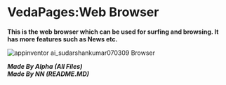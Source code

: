 # VedaPages:Web Browser
<b>This is the web browser which can be used for surfing and browsing. It has more features such as News etc.</b>
<br>

![appinventor ai_sudarshankumar070309 Browser](https://github.com/Alpha8092/The-Explorer/assets/152071712/5d74f415-a53a-49c0-89ac-584abd3d8182)



<b><i>Made By Alpha (All Files)</i>
<br>
<i>Made By NN (README.MD)</i></b>

